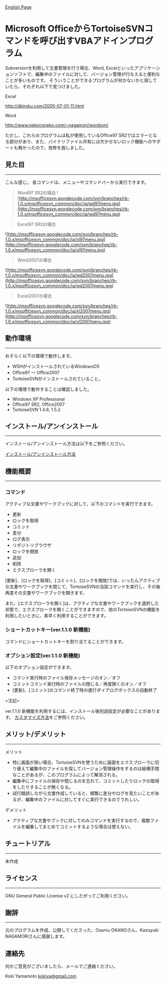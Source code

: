 [English Page](Introduction.md)

# Microsoft OfficeからTortoiseSVNコマンドを呼び出すVBAアドインプログラム #

Subversionを利用して文書管理を行う場合、Word, Excelといったアプリケーションソフトで、編集中のファイルに対して、バージョン管理が行なえると便利なことが多いものです。
そういうことができるプログラムが何かないかと探していたら、それぞれ以下で見つけました。

Excel

http://dkiroku.com/2005-07-01-11.html

Word

http://www.nekoconeko.com/~nagamori/wordsvn/

ただし、これらのプログラムは私が使用しているOffice97 SR2ではエラーとなる部分があり、また、バイナリファイル共有には欠かせないロック機能へのサポートも無かったので、改修を施しました。

## 見た目 ##

---


こんな感じ。
各コマンドは、メニューやコマンドバーから実行できます。

> Word97 SR2の場合
![http://msofficesvn.googlecode.com/svn/branches/rb-1.0.x/msofficesvn_common/doc/ja/wd97menu.jpg](http://msofficesvn.googlecode.com/svn/branches/rb-1.0.x/msofficesvn_common/doc/ja/wd97menu.jpg)

> Excel97 SR2の場合

![http://msofficesvn.googlecode.com/svn/branches/rb-1.0.x/msofficesvn_common/doc/ja/xl97menu.jpg](http://msofficesvn.googlecode.com/svn/branches/rb-1.0.x/msofficesvn_common/doc/ja/xl97menu.jpg)

> Word2007の場合

![http://msofficesvn.googlecode.com/svn/branches/rb-1.0.x/msofficesvn_common/doc/ja/wd2007menu.jpg](http://msofficesvn.googlecode.com/svn/branches/rb-1.0.x/msofficesvn_common/doc/ja/wd2007menu.jpg)

> Excel2007の場合

![http://msofficesvn.googlecode.com/svn/branches/rb-1.0.x/msofficesvn_common/doc/ja/xl2007menu.jpg](http://msofficesvn.googlecode.com/svn/branches/rb-1.0.x/msofficesvn_common/doc/ja/xl2007menu.jpg)

## 動作環境 ##

---


おそらく以下の環境で動作します。

  * WSHがインストールされているWindowsOS
  * Office97 ～ Office2007
  * TortoiseSVNがインストールされていること。

以下の環境で動作することは確認しました。

  * Windows XP Professional
  * Office97 SR2, Office2007
  * TortoiseSVN 1.4.8, 1.5.2

## インストール/アンインストール ##

---


インストール/アンインストール方法は以下をご参照ください。

[インストール/アンインストール方法](Install_ja.md)

## 機能概要 ##

---


### コマンド ###

アクティブな文書やワークブックに対して、以下のコマンドを実行できます。

  * 更新
  * ロックを取得
  * コミット
  * 差分
  * ログ表示
  * リポジトリブラウザ
  * ロックを開放
  * 追加
  * 削除
  * エクスプローラを開く

[更新]、[ロックを取得]、[コミット]、[ロックを開放]では、いったんアクティブな文書やワークブックを閉じて、TortoiseSVNの当該コマンドを実行し、その後再度その文書やワークブックを開きます。

また、[エクスプローラを開く]は、アクティブな文書やワークブックを選択した状態で、エクスプローラを開くことができますので、他のTortoiseSVNの機能を利用したいときに、素早く利用することができます。

### ショートカットキー(ver.1.1.0 新機能) ###

コマンドにショートカットキーを割り当てることができます。

### オプション設定(ver.1.1.0 新機能) ###

以下のオプション設定ができます。

  * コマンド実行時のファイル保存メッセージのオン／オフ
  * コミットコマンド実行時のファイルの閉じる／再度開くのオン／オフ
  * [更新]、[コミット]のコマンド終了時の進行ダイアログボックスの自動終了

<注記>

ver.1.1.0 新機能を利用するには、インストール後別途設定が必要なことがあります。
[カスタマイズ方法](CustomSetting_ja.md)をご参照ください。


## メリット/デメリット ##

---


メリット

  * 特に画面が狭い場合、TortoiseSVNを使うために画面をエクスプローラに切り替えて編集中のファイルを探してバージョン管理操作をするのは結構手間なことがあるが、このプログラムによって解消される。
  * 編集中にファイルの保存や閉じるのを忘れて、コミットしたりロックの取得をしたりすることが無くなる。
  * 試行錯誤しながら文書作成していると、頻繁に差分やログを見たいことがあるが、編集中のファイルに対してすぐに実行できるのでうれしい。

デメリット

  * アクティブな文書やブックに対してのみコマンドを実行するので、複数ファイルを編集してまとめてコミットするような場合は使えない。

## チュートリアル ##

---


未作成

## ライセンス ##

---


GNU General Public License v2 にしたがってご利用ください。

## 謝辞 ##

---


元のプログラムを作成、公開してくださった、Osamu OKANOさん、Kazuyuki NAGAMORIさんに感謝します。

## 連絡先 ##

何かご意見がございましたら、メールでご連絡ください。

Koki Yamamoto <kokiya@gmail.com>
